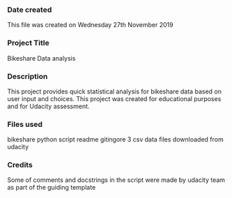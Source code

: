 ### Date created
This file was created on Wednesday 27th November 2019

### Project Title
Bikeshare Data analysis

### Description
This project provides quick statistical analysis for bikeshare data based on user input and choices. This project was created for educational purposes and for Udacity assessment.

### Files used
bikeshare python script
readme
gitingore
3 csv data files downloaded from udacity

### Credits
Some of comments and docstrings in the script were made by udacity team as part of the guiding template

